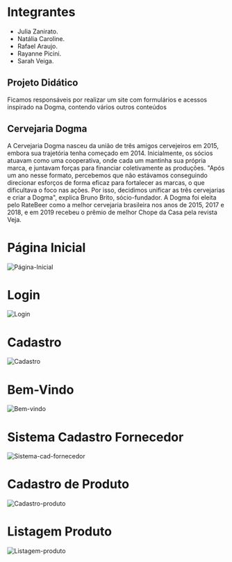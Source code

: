 # Integrantes

- Julia Zanirato.
- Natália Caroline.
- Rafael Araujo.
- Rayanne Picini.
- Sarah Veiga.

<div>
  <h2>Projeto Didático</h2>
  <p>Ficamos responsáveis por realizar um site com formulários e acessos inspirado na Dogma, contendo vários outros conteúdos</p>
</div>
<div>
  <h2>Cervejaria Dogma</h2>
  A Cervejaria Dogma nasceu da união de três amigos cervejeiros em 2015, 
  embora sua trajetória tenha começado em 2014. Inicialmente, os sócios 
  atuavam como uma cooperativa, onde cada um mantinha sua própria marca, 
  e juntavam forças para financiar coletivamente as produções. "Após um 
  ano nesse formato, percebemos que não estávamos conseguindo direcionar 
  esforços de forma eficaz para fortalecer as marcas, o que dificultava o 
  foco nas ações. Por isso, decidimos unificar as três cervejarias e criar a Dogma", 
  explica Bruno Brito, sócio-fundador. A Dogma foi eleita pelo RateBeer como a
  melhor cervejaria brasileira nos anos de 2015, 2017 e 2018, e em 2019 
  recebeu o prêmio de melhor Chope da Casa pela revista Veja.

</div>

<h1>Página Inicial</h1>

![Página-Inicial](https://github.com/user-attachments/assets/0d8cfd16-38a2-4b91-bf47-c94a29fe3320)

<h1>Login</h1>

![Login](https://github.com/user-attachments/assets/1d699f8a-a409-4d9f-b055-9579a26458f0)

<h1>Cadastro</h1>

![Cadastro](https://github.com/user-attachments/assets/3cb7c3da-1f99-4570-a916-ea26d49f3579)

<h1>Bem-Vindo</h1>

![Bem-vindo](https://github.com/user-attachments/assets/0abc9cfd-32d7-4b2f-b2c1-a120d96f3504)

<h1>Sistema Cadastro Fornecedor</h1>

![Sistema-cad-fornecedor](https://github.com/user-attachments/assets/9f4962c2-c3f9-449c-aef3-f49fdf10718b)

<h1>Cadastro de Produto</h1>

![Cadastro-produto](https://github.com/user-attachments/assets/14fc0466-2d41-4d70-9ace-9c7e0625b9de)

<h1>Listagem Produto</h1>

![Listagem-produto](https://github.com/user-attachments/assets/d865cc68-3a44-4407-bf27-2c33711d276f)
